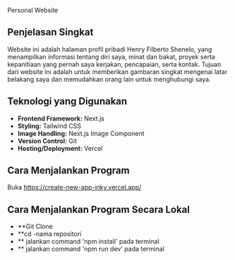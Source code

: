 Personal Website

## Penjelasan Singkat
Website ini adalah halaman profil pribadi Henry Filberto Shenelo, yang menampilkan informasi tentang diri saya, minat dan bakat, proyek serta kepanitiaan yang pernah saya kerjakan, pencapaian, serta kontak. Tujuan dari website ini adalah untuk memberikan gambaran singkat mengenai latar belakang saya dan memudahkan orang lain untuk menghubungi saya.

## Teknologi yang Digunakan
- **Frontend Framework:** Next.js
- **Styling:** Tailwind CSS
- **Image Handling:** Next.js Image Component
- **Version Control:** Git
- **Hosting/Deployment:** Vercel

## Cara Menjalankan Program
   Buka https://create-new-app-inky.vercel.app/

## Cara Menjalankan Program Secara Lokal
- **Git Clone
- **cd -nama repositori
- ** jalankan command 'npm install' pada terminal
- ** jalankan command 'npm run dev' pada terminal
